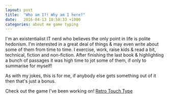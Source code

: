 ```yaml
---
layout: post
title:  "Who am I?! Why am I here?"
date:   2016-04-13 18:50:33 +1000
categories: about me game typing
---
```

I'm an existentialist IT nerd who believes the only point in life is polite hedonism.  I'm interested in a great deal of things & may even write about some of them from time to time.  I exercise, work, raise kids & read a bit, technical, fiction and non-fiction.  After finishing the last book & highlighting a bunch of passages it was high time to jot some of them, if only to summarise for myself!

As with my jokes, this is for me, if anybody else gets something out of it then that's just a bonus.

Check out the game I've been working on! [Retro Touch Type][retro-touch-type]

[retro-touch-type]: http://krutisfood.github.io/retro-touch-type/
